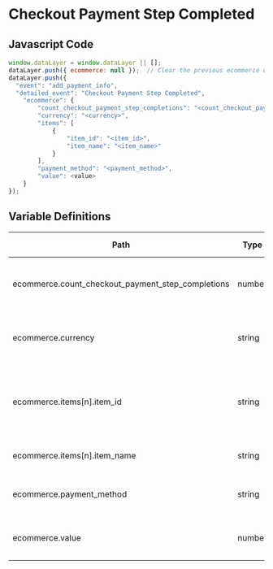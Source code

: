 # Checkout Payment Step Completed

### 

## Javascript Code
```js
window.dataLayer = window.dataLayer || [];
dataLayer.push({ ecommerce: null });  // Clear the previous ecommerce object.
dataLayer.push({
  "event": "add_payment_info",
  "detailed_event": "Checkout Payment Step Completed",
    "ecommerce": {
        "count_checkout_payment_step_completions": "<count_checkout_payment_step_completions>",
        "currency": "<currency>",
        "items": [
            {
                "item_id": "<item_id>",
                "item_name": "<item_name>"
            }
        ],
        "payment_method": "<payment_method>",
        "value": <value>
    }
});
```

## Variable Definitions

|Path|Type|Description|Example|Pattern|Min Length|Max Length|Minimum|Maximum|Multiple Of|
| --- | --- | --- | --- | --- | --- | --- | --- | --- | --- |
|ecommerce.count_checkout_payment_step_completions|number|Captures the specific chat service line used. \(i.e., the agent\)||||||||
|ecommerce.currency|string|The currency, in 3-letter ISO 4217 format.||||||||
|ecommerce.items[n].item_id|string|Item ID \(context-specific\).The product primary ID \(SKU or UPC\)|SKU\_12345|||||||
|ecommerce.items[n].item_name|string|Item Name \(context-specific\).|jeggings|||||||
|ecommerce.payment_method|string|The chosen method of payment.|credit card, gift card, paypal, apple pay|||||||
|ecommerce.value|number|The monetary value of the event.|7.77, 239.55, 659|||||||





